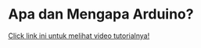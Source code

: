 # Apa dan Mengapa Arduino?

[Click link ini untuk melihat video tutorialnya!](https://www.youtube.com/watch?v=5cNXTPH5IDc&list=PLy3VBpgdBFy6QVOCj-ix_WwMahYYBEswy&index=1)
